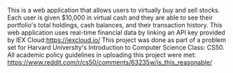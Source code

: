 This is a web application that allows users to virtually buy and sell stocks. Each user is given $10,000 in virtual cash and they are able to see their portfolio's total holdings, cash balances, and their transaction history. This web application uses real-time financial data by linking an API key provided by IEX Cloud:https://iexcloud.io/
This project was done as part of a problem set for Harvard University's Introduction to Computer Science Class: CS50. All academic policy guidelines in uploading this project were met: https://www.reddit.com/r/cs50/comments/63235w/is_this_reasonable/
